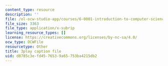 ```yaml
---
content_type: resource
description: ''
file: /ol-ocw-studio-app/courses/6-0001-introduction-to-computer-science-and-programming-in-python-fall-2016/d8785c3efd4576539a65753ba4215db2_2__KumJsGXc.srt
file_size: 3363
file_type: application/x-subrip
learning_resource_types: []
license: https://creativecommons.org/licenses/by-nc-sa/4.0/
ocw_type: OCWFile
resourcetype: Other
title: 3play caption file
uid: d8785c3e-fd45-7653-9a65-753ba4215db2
---
```

